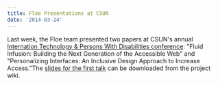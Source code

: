 ```yaml
---
title: Floe Presentations at CSUN
date: '2014-03-24'
---
```

<p>Last week, the Floe team presented two papers at CSUN's annual
<a href="http://www.csun.edu/cod/conference/2014/sessions/index.php/public/website_pages/view/1">
Internation Technology &amp; Persons With Disabilities conference</a>: "Fluid Infusion: Building
the Next Generation of the Accessible Web" and "Personalizing Interfaces: An Inclusive Design Approach
to Increase Access."The
<a href="http://wiki.fluidproject.org/download/attachments/1707985/CSUN%202014%20Infusion%20Presentation.pdf?version=1&amp;modificationDate=1395716250038&amp;api=v2">
slides for the first talk</a> can be downloaded from the project wiki.
</p>
